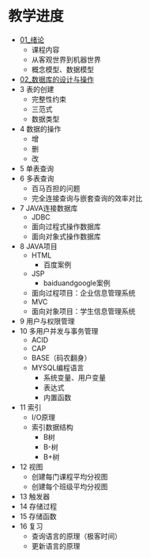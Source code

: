 # 教学进度
- [01_绪论](01_绪论.md)
  - 课程内容
  - 从客观世界到机器世界
  - 概念模型、数据模型
- [02_数据库的设计与操作](02_数据库的设计与操作.md)
- 3 表的创建
  - 完整性约束
  - 三范式
  - 数据类型
- 4 数据的操作
  - 增
  - 删
  - 改
- 5 单表查询
- 6 多表查询
  - 百马百担的问题
  - 完全连接查询与嵌套查询的效率对比
- 7 JAVA连接数据库
  - JDBC
  - 面向过程式操作数据库
  - 面向对象式操作数据库
- 8 JAVA项目
  - HTML
    - 百度案例
  - JSP
    - baiduandgoogle案例
  - 面向过程项目：企业信息管理系统
  - MVC
  - 面向对象项目：学生信息管理系统
- 9 用户与权限管理
- 10 多用户并发与事务管理
  - ACID
  - CAP
  - BASE（码农翻身）
  - MYSQL编程语言
    - 系统变量、用户变量
    - 表达式
    - 内置函数
- 11 索引
  - I/O原理
  - 索引数据结构
    - B树
    - B-树
    - B+树
- 12 视图
  - 创建每门课程平均分视图
  - 创建每个班级平均分视图
- 13 触发器
- 14 存储过程
- 15 存储函数
- 16 复习
  - 查询语言的原理（极客时间）
  - 更新语言的原理